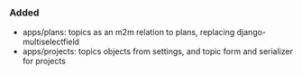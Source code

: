 ### Added

- apps/plans: topics as an m2m relation to plans, replacing django-multiselectfield
- apps/projects: topics objects from settings, and topic form and serializer for projects
